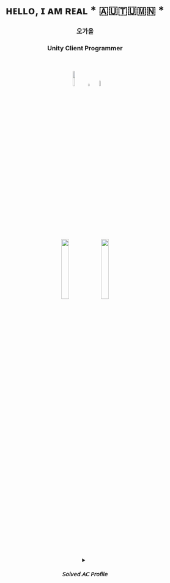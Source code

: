 <div align=center> 

# ​ʜᴇʟʟᴏ, ɪ ᴀᴍ ʀᴇᴀʟ \* 🇦​​🇺​​🇹​​🇺​​🇲​​🇳​ \*
### 오가을

### Unity Client Programmer
<br/>

<br/>

<img src="https://img.shields.io/badge/Unity-0E1128?style=for-the-badge&logo=unity&logoColor=white" width="10%">

<img src="https://img.shields.io/badge/-C%23-000000?logo=Csharp&style=flat&logoColor=white" width="4%">

<img src="https://img.shields.io/badge/C++-0E1128?style=for-the-badge&logo=c++&logoColor=white" width="6%">

<br/>
<br/>
<br/>
  
[<img src = "https://github.com/OGYWORLD/Baekjoon_CPP/assets/76478579/4a8a2701-620a-414c-97da-da0feafb9437" width="20%">](https://ozyworld.notion.site/OZYWORLD-1ac9a90c8cc54da68f7a424402a99040?pvs=4)
[<img src = "https://github.com/OGYWORLD/Baekjoon_CPP/assets/76478579/15d77077-35b7-424c-a1fa-7bc2fd028932" width="20%">](https://ozyworld.notion.site/7f1527060eac44989d904fbdcc207ced?pvs=4)

<br/>
<br/>

<details>
<summary>
    
#### 𝘚𝘰𝘭𝘷𝘦𝘥.𝘈𝘊 𝘗𝘳𝘰𝘧𝘪𝘭𝘦
</summary>

[![Solved.ac프로필](http://mazassumnida.wtf/api/v2/generate_badge?boj=ogy1004)](https://solved.ac/ogy1004)
</details>

</div>
